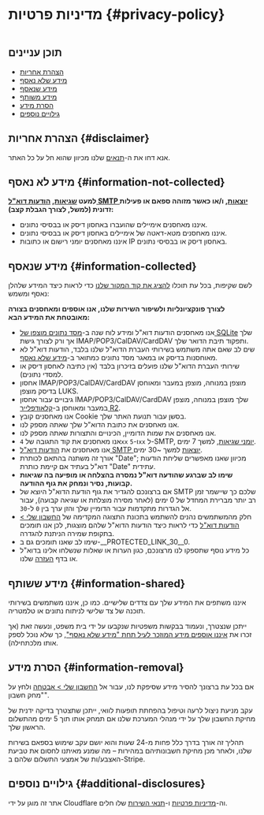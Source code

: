 # מדיניות פרטיות {#privacy-policy}

<img loading="lazy" src="/img/articles/privacy.webp" alt="" class="rounded-lg" />

## תוכן עניינים

* [הצהרת אחריות](#disclaimer)
* [מידע שלא נאסף](#information-not-collected)
* [מידע שנאסף](#information-collected)
* [מידע משותף](#information-shared)
* [הסרת מידע](#information-removal)
* [גילויים נוספים](#additional-disclosures)

## הצהרת אחריות {#disclaimer}

אנא דחו את ה-[תנאים](/terms) שלנו מכיוון שהוא חל על כל האתר.

## מידע לא נאסף {#information-not-collected}

**למעט [שגיאות](/faq#do-you-store-error-logs), [הודעות דוא"ל SMTP יוצאות](/faq#do-you-support-sending-email-with-smtp), ו/או כאשר מזוהה ספאם או פעילות זדונית (למשל, לצורך הגבלת קצב):**

* איננו מאחסנים אימיילים שהועברו באחסון דיסק או בבסיסי נתונים.
* איננו מאחסנים מטא-דאטה של אימיילים באחסון דיסק או בבסיסי נתונים.
* איננו מאחסנים יומני רישום או כתובות IP באחסון דיסק או בבסיסי נתונים.

## מידע שנאסף {#information-collected}

לשם שקיפות, בכל עת תוכלו <a href="https://github.com/forwardemail" target="_blank" rel="noopener noreferrer">להציג את קוד המקור שלנו</a> כדי לראות כיצד המידע שלהלן נאסף ומשמש:

**לצורך פונקציונליות ולשיפור השירות שלנו, אנו אוספים ומאחסנים בצורה מאובטחת את המידע הבא:**

* אנו מאחסנים הודעות דוא"ל ומידע לוח שנה ב-[מסד נתונים מוצפן של SQLite](/blog/docs/best-quantum-safe-encrypted-email-service) שלך אך ורק לצורך גישת IMAP/POP3/CalDAV/CardDAV ותפקוד תיבת הדואר שלך.
* שים לב שאם אתה משתמש בשירותי העברת הדוא"ל שלנו בלבד, הודעות דוא"ל לא מאוחסנות בדיסק או במאגר מסד נתונים כמתואר ב-[מידע שלא נאסף](#information-not-collected).
* שירותי העברת הדוא"ל שלנו פועלים בזיכרון בלבד (אין כתיבה לאחסון דיסק או למסדי נתונים).
* אחסון IMAP/POP3/CalDAV/CardDAV מוצפן במנוחה, מוצפן במעבר ומאוחסן בדיסק מוצפן LUKS.
* גיבויים עבור אחסון IMAP/POP3/CalDAV/CardDAV שלך מוצפן במנוחה, מוצפן במעבר ומאוחסן ב-[קלאודפלייר R2](https://www.cloudflare.com/developer-platform/r2/).
* אנו מאחסנים קובץ Cookie בסשן עבור תנועת האתר שלך.
* אנו מאחסנים את כתובת הדוא"ל שלך שאתה מספק לנו.
* אנו מאחסנים את שמות הדומיין, הכינויים והתצורות שאתה מספק לנו.
* אנו מאחסנים את קוד התגובה של `4xx` ו-`5xx` ל-SMTP, [יומני שגיאות](/faq#do-you-store-error-logs), למשך 7 ימים.
* אנו מאחסנים את [הודעות דוא"ל SMTP יוצאות](/faq#do-you-support-sending-email-with-smtp) למשך ~30 ימים.
* אורך זה משתנה בהתאם לכותרת "Date"; מכיוון שאנו מאפשרים שליחת הודעות דוא"ל בעתיד אם קיימת כותרת "Date" עתידית.
* **שימו לב שברגע שהודעה דוא"ל נמסרה בהצלחה או מופיעה בה שגיאות קבועות, נסיר ונמחק את גוף ההודעה.**
* אם ברצונכם להגדיר את גוף הודעת הדוא"ל היוצא של SMTP שלכם כך שיישמר זמן רב יותר מברירת המחדל של 0 ימים (לאחר מסירה מוצלחת או שגיאה קבועה), עבור אל הגדרות מתקדמות עבור הדומיין שלך והזן ערך בין `0` ל-`30`.
* חלק מהמשתמשים נהנים להשתמש בתכונת התצוגה המקדימה של [החשבון שלי > הודעות דוא"ל](/my-account/emails) כדי לראות כיצד הודעות הדוא"ל שלהם מוצגות, לכן אנו תומכים בתקופת שמירה הניתנת להגדרה.
* שימו לב שאנו תומכים גם ב-__PROTECTED_LINK_30__0.
* כל מידע נוסף שתספקו לנו מרצונכם, כגון הערות או שאלות שנשלחו אלינו בדוא"ל או בדף <a href="/help">העזרה</a> שלנו.

## מידע ששותף {#information-shared}

איננו משתפים את המידע שלך עם צדדים שלישיים. כמו כן, איננו משתמשים בשירותי תוכנה של צד שלישי לניתוח נתונים או טלמטריה.

ייתכן שנצטרך, ונעמוד בבקשות משפטיות שנקבעו על ידי בית משפט, ונעשה זאת (אך זכרו את [איננו אוספים מידע המוזכר לעיל תחת "מידע שלא נאסף"](#information-not-collected), כך שלא נוכל לספק אותו מלכתחילה).

## הסרת מידע {#information-removal}

אם בכל עת ברצונך להסיר מידע שסיפקת לנו, עבור אל <a href="/my-account/security">החשבון שלי > אבטחה</a> ולחץ על "מחק חשבון".

עקב מניעת ניצול לרעה וטיפול בהפחתת תופעות לוואי, ייתכן שתצטרך בדיקה ידנית של מחיקת החשבון שלך על ידי מנהלי המערכת שלנו אם תמחק אותו תוך 5 ימים מהתשלום הראשון שלך.

תהליך זה אורך בדרך כלל פחות מ-24 שעות והוא יושם עקב שימוש בספאם בשירות שלנו, ולאחר מכן מחיקת חשבונותיהם במהירות – מה שמנע מאיתנו לחסום את טביעת האצבע/ות של אמצעי התשלום שלהם ב-Stripe.

## גילויים נוספים {#additional-disclosures}

אתר זה מוגן על ידי Cloudflare וה-[מדיניות פרטיות](https://www.cloudflare.com/privacypolicy/) ו-[תנאי השירות](https://www.cloudflare.com/website-terms/) שלו חלים.